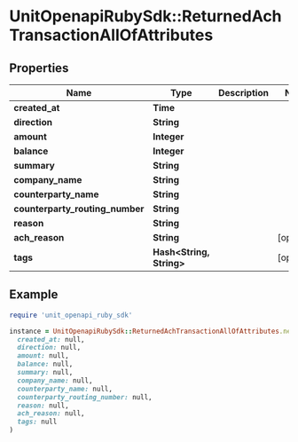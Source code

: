 # UnitOpenapiRubySdk::ReturnedAchTransactionAllOfAttributes

## Properties

| Name | Type | Description | Notes |
| ---- | ---- | ----------- | ----- |
| **created_at** | **Time** |  |  |
| **direction** | **String** |  |  |
| **amount** | **Integer** |  |  |
| **balance** | **Integer** |  |  |
| **summary** | **String** |  |  |
| **company_name** | **String** |  |  |
| **counterparty_name** | **String** |  |  |
| **counterparty_routing_number** | **String** |  |  |
| **reason** | **String** |  |  |
| **ach_reason** | **String** |  | [optional] |
| **tags** | **Hash&lt;String, String&gt;** |  | [optional] |

## Example

```ruby
require 'unit_openapi_ruby_sdk'

instance = UnitOpenapiRubySdk::ReturnedAchTransactionAllOfAttributes.new(
  created_at: null,
  direction: null,
  amount: null,
  balance: null,
  summary: null,
  company_name: null,
  counterparty_name: null,
  counterparty_routing_number: null,
  reason: null,
  ach_reason: null,
  tags: null
)
```

